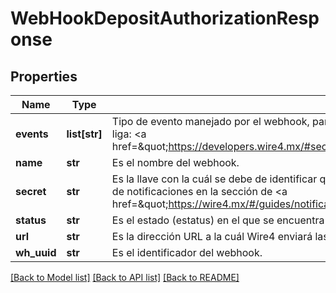 # WebHookDepositAuthorizationResponse

## Properties
Name | Type | Description | Notes
------------ | ------------- | ------------- | -------------
**events** | **list[str]** | Tipo de evento manejado por el webhook, para mas referencia sobre los tipos de eventos soportados, revise la siguiente liga: &lt;a href&#x3D;\&quot;https://developers.wire4.mx/#section/Eventos\&quot;&gt;https://developers.wire4.mx/#section/Eventos.&lt;/a&gt; | [optional] 
**name** | **str** | Es el nombre del webhook. | [optional] 
**secret** | **str** | Es la llave con la cuál se debe de identificar que el webhook fue enviado por Wire4. Para mayor información revisar la guía de notificaciones en la sección de  &lt;a href&#x3D;\&quot;https://wire4.mx/#/guides/notificaciones\&quot;&gt;\&quot;Comprobación de firmas de Webhook\&quot;.&lt;/a&gt; | [optional] 
**status** | **str** | Es el estado (estatus) en el que se encuentra el webhook. | [optional] 
**url** | **str** | Es la dirección URL a la cuál Wire4 enviará las notificaciones cuando un evento ocurra. | [optional] 
**wh_uuid** | **str** |  Es el identificador del webhook. | [optional] 

[[Back to Model list]](../README.md#documentation-for-models) [[Back to API list]](../README.md#documentation-for-api-endpoints) [[Back to README]](../README.md)

